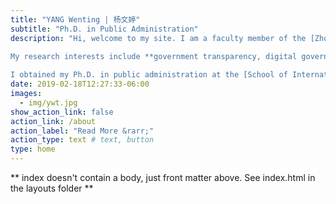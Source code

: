 ```yaml
---
title: "YANG Wenting | 杨文婷"
subtitle: "Ph.D. in Public Administration"
description: "Hi, welcome to my site. I am a faculty member of the [Zhou Enlai School of Government](https://zsg.nankai.edu.cn/), [Nankai University](https://en.nankai.edu.cn/). My official website is here.
 
My research interests include **government transparency, digital governance, and coproduction**.

I obtained my Ph.D. in public administration at the [School of International and Public Affairs](https://en.sipa.sjtu.edu.cn/), [Shanghai Jiao Tong University](https://en.sjtu.edu.cn/). I am extraordinarily honored and grateful to have Professor Bo Fan as my adviser. He had been a pillar of support and guidance in my academic journey."
date: 2019-02-18T12:27:33-06:00
images:
  - img/ywt.jpg
show_action_link: false
action_link: /about
action_label: "Read More &rarr;"
action_type: text # text, button
type: home
---
```


** index doesn't contain a body, just front matter above.
See index.html in the layouts folder **
